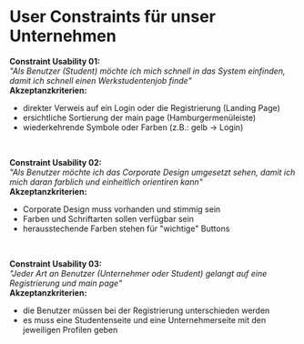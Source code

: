 # User Constraints für unser Unternehmen

**Constraint Usability 01:** <br/>
*"Als Benutzer (Student) möchte ich mich schnell in das System einfinden, damit ich schnell einen Werkstudentenjob finde"* 
<br/>
**Akzeptanzkriterien:** <br/>
- direkter Verweis auf ein Login oder die Registrierung (Landing Page)
- ersichtliche Sortierung der main page (Hamburgermenüleiste)
- wiederkehrende Symbole oder Farben (z.B.: gelb -> Login) 
<br/>
  
**Constraint Usability 02:** <br/>
*"Als Benutzer möchte ich das Corporate Design umgesetzt sehen, damit ich mich daran farblich und einheitlich orientiren kann"*
<br/>
**Akzeptanzkriterien:** <br/>
- Corporate Design muss vorhanden und stimmig sein
- Farben und Schriftarten sollen verfügbar sein
- herausstechende Farben stehen für "wichtige" Buttons
<br/>

**Constraint Usability 03:** <br/>
*"Jeder Art an Benutzer (Unternehmer oder Student) gelangt auf eine Registrierung und main page"* 
<br/>
**Akzeptanzkriterien:** <br/>
- die Benutzer müssen bei der Registrierung unterschieden werden
- es muss eine Studentenseite und eine Unternehmerseite mit den jeweiligen Profilen geben
<br/>

